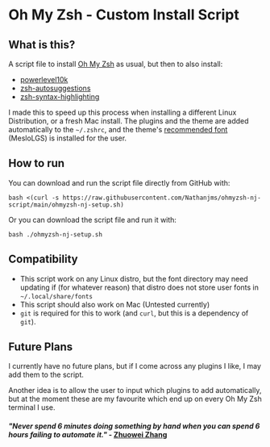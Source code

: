 # Oh My Zsh - Custom Install Script

## What is this?

A script file to install [Oh My Zsh](https://ohmyz.sh/) as usual, but then to also install:
- [powerlevel10k](https://github.com/romkatv/powerlevel10k)
- [zsh-autosuggestions](https://github.com/zsh-users/zsh-autosuggestions)
- [zsh-syntax-highlighting](https://github.com/zsh-users/zsh-syntax-highlighting)

I made this to speed up this process when installing a different Linux Distribution, or a fresh Mac install. The plugins and the theme are added automatically to the `~/.zshrc`, and the theme's [recommended font](https://github.com/romkatv/powerlevel10k#meslo-nerd-font-patched-for-powerlevel10k) (MesloLGS) is installed for the user.

## How to run

You can download and run the script file directly from GitHub with:
```shell
bash <(curl -s https://raw.githubusercontent.com/Nathanjms/ohmyzsh-nj-script/main/ohmyzsh-nj-setup.sh)
```
Or you can download the script file and run it with:
```shell
bash ./ohmyzsh-nj-setup.sh
```

## Compatibility

- This script work on any Linux distro, but the font directory may need updating if (for whatever reason) that distro does not store user fonts in `~/.local/share/fonts`
- This script should also work on Mac (Untested currently)
- `git` is required for this to work (and `curl`, but this is a dependency of `git`).

## Future Plans

I currently have no future plans, but if I come across any plugins I like, I may add them to the script. 

Another idea is to allow the user to input which plugins to add automatically, but at the moment these are my favourite which end up on every Oh My Zsh terminal I use.

#### *"Never spend 6 minutes doing something by hand when you can spend 6 hours failing to automate it."* - [Zhuowei Zhang](https://twitter.com/zhuowei/status/1254266079532154880?lang=en-GB)
